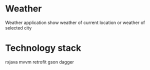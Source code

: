 # Weather
Weather application show weather of current location or weather of selected city

# Technology stack
rxjava
mvvm
retrofit
gson
dagger
